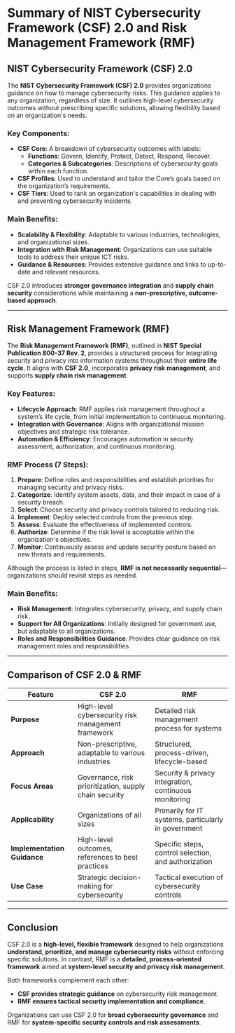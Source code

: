 # Summary of NIST Cybersecurity Framework (CSF) 2.0 and Risk Management Framework (RMF)

## NIST Cybersecurity Framework (CSF) 2.0

The **NIST Cybersecurity Framework (CSF) 2.0** provides organizations guidance on how to manage cybersecurity risks. This guidance applies to any organization, regardless of size. It outlines high-level cybersecurity outcomes without prescribing specific solutions, allowing flexibility based on an organization's needs.

### Key Components:
- **CSF Core**: A breakdown of cybersecurity outcomes with labels:
  - **Functions**: Govern, Identify, Protect, Detect, Respond, Recover.
  - **Categories & Subcategories**: Descriptions of cybersecurity goals within each function.
- **CSF Profiles**: Used to understand and tailor the Core’s goals based on the organization’s requirements.
- **CSF Tiers**: Used to rank an organization's capabilities in dealing with and preventing cybersecurity incidents.

### Main Benefits:
- **Scalability & Flexibility**: Adaptable to various industries, technologies, and organizational sizes.
- **Integration with Risk Management**: Organizations can use suitable tools to address their unique ICT risks.
- **Guidance & Resources**: Provides extensive guidance and links to up-to-date and relevant resources.

CSF 2.0 introduces **stronger governance integration** and **supply chain security** considerations while maintaining a **non-prescriptive, outcome-based approach**.

---

## Risk Management Framework (RMF)

The **Risk Management Framework (RMF)**, outlined in **NIST Special Publication 800-37 Rev. 2**, provides a structured process for integrating security and privacy into information systems throughout their **entire life cycle**. It aligns with **CSF 2.0**, incorporates **privacy risk management**, and supports **supply chain risk management**.

### Key Features:
- **Lifecycle Approach**: RMF applies risk management throughout a system’s life cycle, from initial implementation to continuous monitoring.
- **Integration with Governance**: Aligns with organizational mission objectives and strategic risk tolerance.
- **Automation & Efficiency**: Encourages automation in security assessment, authorization, and continuous monitoring.

### RMF Process (7 Steps):
1. **Prepare**: Define roles and responsibilities and establish priorities for managing security and privacy risks.
2. **Categorize**: Identify system assets, data, and their impact in case of a security breach.
3. **Select**: Choose security and privacy controls tailored to reducing risk.
4. **Implement**: Deploy selected controls from the previous step.
5. **Assess**: Evaluate the effectiveness of implemented controls.
6. **Authorize**: Determine if the risk level is acceptable within the organization's objectives.
7. **Monitor**: Continuously assess and update security posture based on new threats and requirements.

Although the process is listed in steps, **RMF is not necessarily sequential**—organizations should revisit steps as needed.

### Main Benefits:
- **Risk Management**: Integrates cybersecurity, privacy, and supply chain risk.
- **Support for All Organizations**: Initially designed for government use, but adaptable to all organizations.
- **Roles and Responsibilities Guidance**: Provides clear guidance on risk management roles and responsibilities.

---

## Comparison of CSF 2.0 & RMF

| **Feature**           | **CSF 2.0**                                  | **RMF**                                        |
|----------------------|--------------------------------------|----------------------------------------|
| **Purpose**         | High-level cybersecurity risk management framework | Detailed risk management process for systems |
| **Approach**        | Non-prescriptive, adaptable to various industries | Structured, process-driven, lifecycle-based |
| **Focus Areas**     | Governance, risk prioritization, supply chain security | Security & privacy integration, continuous monitoring |
| **Applicability**   | Organizations of all sizes | Primarily for IT systems, particularly in government |
| **Implementation Guidance** | High-level outcomes, references to best practices | Specific steps, control selection, and authorization |
| **Use Case**        | Strategic decision-making for cybersecurity | Tactical execution of cybersecurity controls |

---

## Conclusion

CSF 2.0 is a **high-level, flexible framework** designed to help organizations **understand, prioritize, and manage cybersecurity risks** without enforcing specific solutions. In contrast, RMF is a **detailed, process-oriented framework** aimed at **system-level security and privacy risk management**. 

Both frameworks complement each other:
- **CSF provides strategic guidance** on cybersecurity risk management.
- **RMF ensures tactical security implementation and compliance**.

Organizations can use CSF 2.0 for **broad cybersecurity governance** and RMF for **system-specific security controls and risk assessments**.
